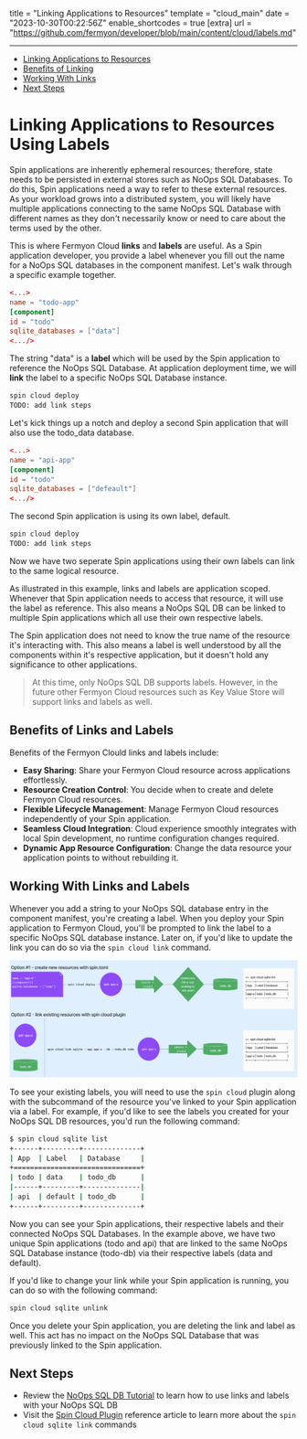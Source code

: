 title = "Linking Applications to Resources"
template = "cloud_main"
date = "2023-10-30T00:22:56Z"
enable_shortcodes = true
[extra]
url = "https://github.com/fermyon/developer/blob/main/content/cloud/labels.md"

---
- [Linking Applications to Resources](#linking-applications-to-resources)
- [Benefits of Linking](#benefits-of-linking)
- [Working With Links](#working-with-links)
- [Next Steps](#next-steps) 

# Linking Applications to Resources Using Labels

Spin applications are inherently ephemeral resources; therefore, state needs to be persisted in external stores such as NoOps SQL Databases. To do this, Spin applications need a way to refer to these external resources. As your workload grows into a distributed system, you will likely have multiple applications connecting to the same NoOps SQL Database with different names as they don't necessarily know or need to care about the terms used by the other.

This is where Fermyon Cloud **links** and **labels** are useful. As a Spin application developer, you provide a label whenever you fill out the name for a NoOps SQL databases in the  component manifest. Let's walk through a specific example together. 

```toml
<...>
name = "todo-app"
[component]
id = "todo"
sqlite_databases = ["data"]
<.../>
```

The string "data" is a **label** which will be used by the Spin application to reference the NoOps SQL Database. At application deployment time, we will **link** the label to a specific NoOps SQL Database instance. 

```bash
spin cloud deploy
TODO: add link steps
```

Let's kick things up a notch and deploy a second Spin application that will also use the todo_data database.

```toml
<...>
name = "api-app"
[component]
id = "todo"
sqlite_databases = ["defeault"]
<.../>
```

The second Spin application is using its own label, default. 

```bash
spin cloud deploy
TODO: add link steps
```

Now we have two seperate Spin applications using their own labels can link to the same logical resource. 

As illustrated in this example, links and labels are application scoped. Whenever that Spin application needs to access that resource, it will use the label as reference. This also means a NoOps SQL DB can be linked to multiple Spin applications which all use their own respective labels.

The Spin application does not need to know the true name of the resource it's interacting with. This also means a label is well understood by all the components within it's respective application, but it doesn't hold any significance to other applications. 

> At this time, only NoOps SQL DB supports labels. However, in the future other Fermyon Cloud resources such as Key Value Store will support links and labels as well. 

## Benefits of Links and Labels

Benefits of the Fermyon Clould links and labels include:

* **Easy Sharing**: Share your Fermyon Cloud resource across applications effortlessly.
* **Resource Creation Control**: You decide when to create and delete Fermyon Cloud resources.
* **Flexible Lifecycle Management**: Manage Fermyon Cloud resources independently of your Spin application.
* **Seamless Cloud Integration**: Cloud experience smoothly integrates with local Spin development, no runtime configuration changes required. 
* **Dynamic App Resource Configuration**: Change the data resource your application points to without rebuilding it.

## Working With Links and Labels

Whenever you add a string to your NoOps SQL database entry in the component manifest, you're creating a label. When you deploy your Spin application to Fermyon Cloud, you'll be prompted to link the label to a specific NoOps SQL database instance. Later on, if you'd like to update the link you can do so via the `spin cloud link` command. 

![TODO - this is a rough PM diagram, needs design polish](../../static/image/labels-diagram.png)

To see your existing labels, you will need to use the `spin cloud` plugin along with the subcommand of the resource you've linked to your Spin application via a label. For example, if you'd like to see the labels you created for your NoOps SQL DB resources, you'd run the following command:

```bash
$ spin cloud sqlite list
+------+---------+--------------+
| App  | Label   | Database     |
+===============================+
| todo | data    | todo_db      |
|------+---------+--------------|
| api  | default | todo_db      |
+------+---------+--------------+
```

Now you can see your Spin applications, their respective labels and their connected NoOps SQL Databases. In the example above, we have two unique Spin applications (todo and api) that are linked to the same NoOps SQL Database instance (todo-db) via their respective labels (data and default). 

If you'd like to change your link while your Spin application is running, you can do so with the following command:

```bash
spin cloud sqlite unlink 
```

Once you delete your Spin application, you are deleting the link and label as well. This act has no impact on the NoOps SQL Database that was previously linked to the Spin application.

## Next Steps

* Review the [NoOps SQL DB Tutorial](noops-sql-db.md) to learn how to use links and labels with your NoOps SQL DB
* Visit the [Spin Cloud Plugin](cloud-command-reference.md) reference article to learn more about the `spin cloud sqlite link` commands